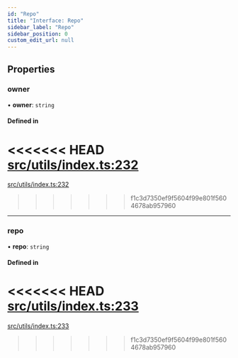 ```yaml
---
id: "Repo"
title: "Interface: Repo"
sidebar_label: "Repo"
sidebar_position: 0
custom_edit_url: null
---
```


<!-- @format -->

## Properties

### owner

• **owner**: `string`

#### Defined in

<<<<<<< HEAD
[src/utils/index.ts:232](https://github.com/Resnovas/smartcloud/blob/b9e22a9/src/utils/index.ts#L232)
=======
[src/utils/index.ts:232](https://github.com/Resnovas/smartcloud/blob/b91f5b4/src/utils/index.ts#L232)

> > > > > > > f1c3d7350ef9f5604f99e801f5604678ab957960

---

### repo

• **repo**: `string`

#### Defined in

<<<<<<< HEAD
[src/utils/index.ts:233](https://github.com/Resnovas/smartcloud/blob/b9e22a9/src/utils/index.ts#L233)
=======
[src/utils/index.ts:233](https://github.com/Resnovas/smartcloud/blob/b91f5b4/src/utils/index.ts#L233)

> > > > > > > f1c3d7350ef9f5604f99e801f5604678ab957960
